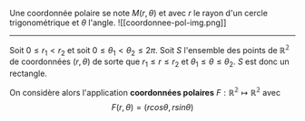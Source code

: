 Une coordonnée polaire se note $M(r, \theta)$ et avec $r$ le rayon d'un cercle trigonométrique et $\theta$ l'angle.
![[coordonnee-pol-img.png]]

---

Soit $0\le r_{1} < r_{2}$ et soit $0\le \theta_{1} < \theta_{2} \le 2\pi$.
Soit $S$ l'ensemble des points de $\mathbb{R^{2}}$ de coordonnées $(r,\theta)$ de sorte que $r_{1} \le r \le r_{2}$ et $\theta_{1} \le \theta \le \theta_{2}$.
$S$ est donc un rectangle.

On considère alors l'application **coordonnées polaires**  $F:  \mathbb{R^{2}} \longmapsto \mathbb{R^{2}}$ avec  $$F(r,\theta)=(rcos\theta, rsin\theta)$$